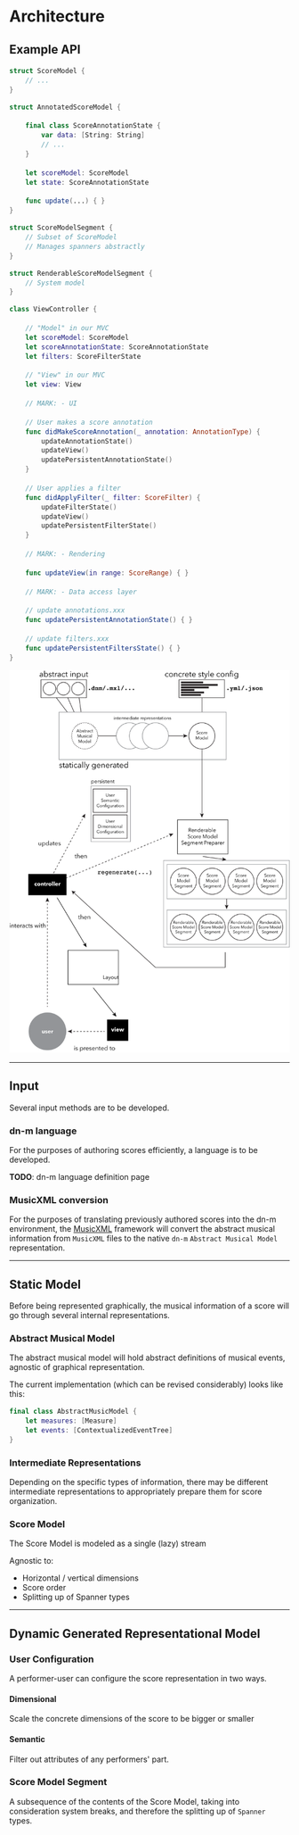 # Architecture

## Example API

```Swift
struct ScoreModel {
	// ...
}
```

```Swift
struct AnnotatedScoreModel {
	
	final class ScoreAnnotationState {
		var data: [String: String]
		// ...
	}

	let scoreModel: ScoreModel
	let state: ScoreAnnotationState

	func update(...) { }
}

```

```Swift
struct ScoreModelSegment {
	// Subset of ScoreModel
	// Manages spanners abstractly
}
```

```Swift
struct RenderableScoreModelSegment {
	// System model
}
```

```Swift
class ViewController {

	// "Model" in our MVC
	let scoreModel: ScoreModel
	let scoreAnnotationState: ScoreAnnotationState
	let filters: ScoreFilterState

	// "View" in our MVC
	let view: View

	// MARK: - UI

	// User makes a score annotation
	func didMakeScoreAnnotation(_ annotation: AnnotationType) {
		updateAnnotationState()
		updateView()
		updatePersistentAnnotationState()
	}

	// User applies a filter
	func didApplyFilter(_ filter: ScoreFilter) {
		updateFilterState()
		updateView()
		updatePersistentFilterState()
	}

	// MARK: - Rendering

	func updateView(in range: ScoreRange) { }

	// MARK: - Data access layer

	// update annotations.xxx
	func updatePersistentAnnotationState() { }

	// update filters.xxx
	func updatePersistentFiltersState() { }
}
```

![Architecture](img/architecture.png)

---

## Input

Several input methods are to be developed.

### dn-m language

For the purposes of authoring scores efficiently, a language is to be developed.

**TODO**: dn-m language definition page

### MusicXML conversion

For the purposes of translating previously authored scores into the dn-m environment, the [MusicXML](https://github.com/dn-m/MusicXML) framework will convert the abstract musical information from `MusicXML` files to the native `dn-m` `Abstract Musical Model` representation.

---

## Static Model

Before being represented graphically, the musical information of a score will go through several internal representations.

### Abstract Musical Model

The abstract musical model will hold abstract definitions of musical events, agnostic of graphical representation.

The current implementation (which can be revised considerably) looks like this:

```Swift
final class AbstractMusicModel {
	let measures: [Measure]
	let events: [ContextualizedEventTree]
}
```

### Intermediate Representations

Depending on the specific types of information, there may be different intermediate representations to appropriately prepare them for score organization.

### Score Model

The Score Model is modeled as a single (lazy) stream

Agnostic to:
- Horizontal / vertical dimensions
- Score order
- Splitting up of Spanner types

---

## Dynamic Generated Representational Model

### User Configuration

A performer-user can configure the score representation in two ways.

#### Dimensional

Scale the concrete dimensions of the score to be bigger or smaller

#### Semantic

Filter out attributes of any performers' part.

### Score Model Segment

A subsequence of the contents of the Score Model, taking into consideration system breaks, and therefore the splitting up of `Spanner` types.
